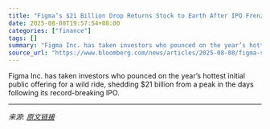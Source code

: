 ```yaml
---
title: "Figma’s $21 Billion Drop Returns Stock to Earth After IPO Frenzy"
date: 2025-08-08T19:57:54+08:00
categories: ["finance"]
tags: []
summary: "Figma Inc. has taken investors who pounced on the year’s hottest initial public offering for a wild ride, shedding $21 billion from a peak in the days following its record-breaking IPO."
source_url: "https://www.bloomberg.com/news/articles/2025-08-08/figma-s-21-billion-drop-returns-stock-to-earth-after-ipo-frenzy"
---
```


Figma Inc. has taken investors who pounced on the year’s hottest initial public offering for a wild ride, shedding $21 billion from a peak in the days following its record-breaking IPO.

---

*来源: [原文链接](https://www.bloomberg.com/news/articles/2025-08-08/figma-s-21-billion-drop-returns-stock-to-earth-after-ipo-frenzy)*
